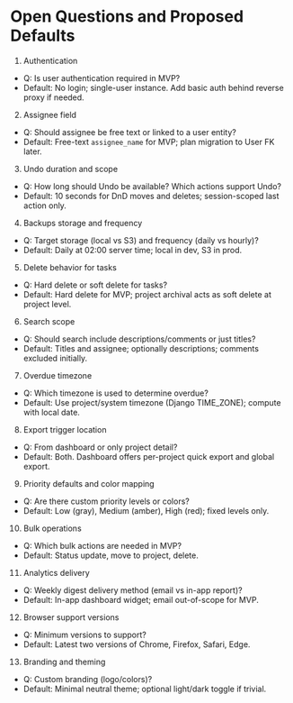 # Open Questions and Proposed Defaults

1) Authentication
- Q: Is user authentication required in MVP?
- Default: No login; single-user instance. Add basic auth behind reverse proxy if needed.

2) Assignee field
- Q: Should assignee be free text or linked to a user entity?
- Default: Free-text `assignee_name` for MVP; plan migration to User FK later.

3) Undo duration and scope
- Q: How long should Undo be available? Which actions support Undo?
- Default: 10 seconds for DnD moves and deletes; session-scoped last action only.

4) Backups storage and frequency
- Q: Target storage (local vs S3) and frequency (daily vs hourly)?
- Default: Daily at 02:00 server time; local in dev, S3 in prod.

5) Delete behavior for tasks
- Q: Hard delete or soft delete for tasks?
- Default: Hard delete for MVP; project archival acts as soft delete at project level.

6) Search scope
- Q: Should search include descriptions/comments or just titles?
- Default: Titles and assignee; optionally descriptions; comments excluded initially.

7) Overdue timezone
- Q: Which timezone is used to determine overdue?
- Default: Use project/system timezone (Django TIME_ZONE); compute with local date.

8) Export trigger location
- Q: From dashboard or only project detail?
- Default: Both. Dashboard offers per-project quick export and global export.

9) Priority defaults and color mapping
- Q: Are there custom priority levels or colors?
- Default: Low (gray), Medium (amber), High (red); fixed levels only.

10) Bulk operations
- Q: Which bulk actions are needed in MVP?
- Default: Status update, move to project, delete.

11) Analytics delivery
- Q: Weekly digest delivery method (email vs in-app report)?
- Default: In-app dashboard widget; email out-of-scope for MVP.

12) Browser support versions
- Q: Minimum versions to support?
- Default: Latest two versions of Chrome, Firefox, Safari, Edge.

13) Branding and theming
- Q: Custom branding (logo/colors)?
- Default: Minimal neutral theme; optional light/dark toggle if trivial.
